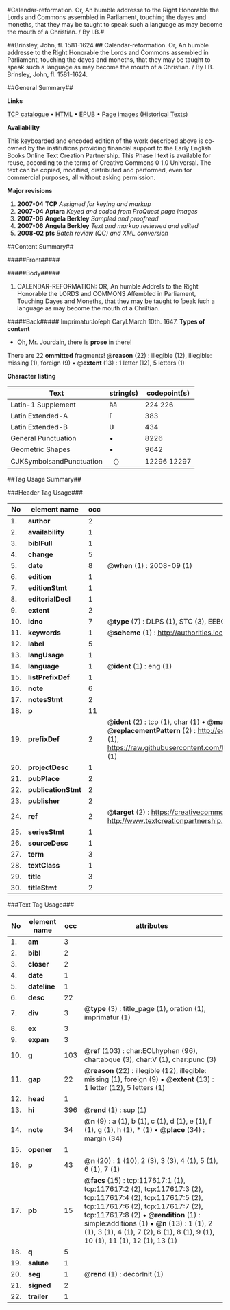 #Calendar-reformation. Or, An humble addresse to the Right Honorable the Lords and Commons assembled in Parliament, touching the dayes and moneths, that they may be taught to speak such a language as may become the mouth of a Christian. / By I.B.#

##Brinsley, John, fl. 1581-1624.##
Calendar-reformation. Or, An humble addresse to the Right Honorable the Lords and Commons assembled in Parliament, touching the dayes and moneths, that they may be taught to speak such a language as may become the mouth of a Christian. / By I.B.
Brinsley, John, fl. 1581-1624.

##General Summary##

**Links**

[TCP catalogue](http://www.ota.ox.ac.uk/tcp/)  • 
[HTML](http://tei.it.ox.ac.uk/tcp/Texts-HTML/free/A77/A77495.html)  • 
[EPUB](http://tei.it.ox.ac.uk/tcp/Texts-EPUB/free/A77/A77495.epub) • 
[Page images (Historical Texts)](https://data.historicaltexts.jisc.ac.uk/view?pubId=eebo-99865377e&pageId=eebo-99865377e-117617-1)

**Availability**

This keyboarded and encoded edition of the
	       work described above is co-owned by the institutions
	       providing financial support to the Early English Books
	       Online Text Creation Partnership. This Phase I text is
	       available for reuse, according to the terms of Creative
	       Commons 0 1.0 Universal. The text can be copied,
	       modified, distributed and performed, even for
	       commercial purposes, all without asking permission.

**Major revisions**

1. __2007-04__ __TCP__ *Assigned for keying and markup*
1. __2007-04__ __Aptara__ *Keyed and coded from ProQuest page images*
1. __2007-06__ __Angela Berkley__ *Sampled and proofread*
1. __2007-06__ __Angela Berkley__ *Text and markup reviewed and edited*
1. __2008-02__ __pfs__ *Batch review (QC) and XML conversion*

##Content Summary##

#####Front#####

#####Body#####

1. CALENDAR-REFORMATION:
OR,
An humble Addreſs to the Right
Honorable the LORDS and COMMONS
Aſſembled in Parliament,
Touching Dayes and Moneths, that they may be
taught to ſpeak ſuch a language as may become the
mouth of a Chriſtian.

#####Back#####
ImprimaturJoſeph Caryl.March 10th. 1647.
**Types of content**

  * Oh, Mr. Jourdain, there is **prose** in there!

There are 22 **ommitted** fragments! 
 @__reason__ (22) : illegible (12), illegible: missing (1), foreign (9)  •  @__extent__ (13) : 1 letter (12), 5 letters (1)

**Character listing**


|Text|string(s)|codepoint(s)|
|---|---|---|
|Latin-1 Supplement|àâ|224 226|
|Latin Extended-A|ſ|383|
|Latin Extended-B|Ʋ|434|
|General Punctuation|•|8226|
|Geometric Shapes|▪|9642|
|CJKSymbolsandPunctuation|〈〉|12296 12297|

##Tag Usage Summary##

###Header Tag Usage###

|No|element name|occ|attributes|
|---|---|---|---|
|1.|__author__|2||
|2.|__availability__|1||
|3.|__biblFull__|1||
|4.|__change__|5||
|5.|__date__|8| @__when__ (1) : 2008-09 (1)|
|6.|__edition__|1||
|7.|__editionStmt__|1||
|8.|__editorialDecl__|1||
|9.|__extent__|2||
|10.|__idno__|7| @__type__ (7) : DLPS (1), STC (3), EEBO-CITATION (1), PROQUEST (1), VID (1)|
|11.|__keywords__|1| @__scheme__ (1) : http://authorities.loc.gov/ (1)|
|12.|__label__|5||
|13.|__langUsage__|1||
|14.|__language__|1| @__ident__ (1) : eng (1)|
|15.|__listPrefixDef__|1||
|16.|__note__|6||
|17.|__notesStmt__|2||
|18.|__p__|11||
|19.|__prefixDef__|2| @__ident__ (2) : tcp (1), char (1)  •  @__matchPattern__ (2) : ([0-9\-]+):([0-9IVX]+) (1), (.+) (1)  •  @__replacementPattern__ (2) : http://eebo.chadwyck.com/downloadtiff?vid=$1&page=$2 (1), https://raw.githubusercontent.com/textcreationpartnership/Texts/master/tcpchars.xml#$1 (1)|
|20.|__projectDesc__|1||
|21.|__pubPlace__|2||
|22.|__publicationStmt__|2||
|23.|__publisher__|2||
|24.|__ref__|2| @__target__ (2) : https://creativecommons.org/publicdomain/zero/1.0/ (1), http://www.textcreationpartnership.org/docs/. (1)|
|25.|__seriesStmt__|1||
|26.|__sourceDesc__|1||
|27.|__term__|3||
|28.|__textClass__|1||
|29.|__title__|3||
|30.|__titleStmt__|2||


###Text Tag Usage###

|No|element name|occ|attributes|
|---|---|---|---|
|1.|__am__|3||
|2.|__bibl__|2||
|3.|__closer__|2||
|4.|__date__|1||
|5.|__dateline__|1||
|6.|__desc__|22||
|7.|__div__|3| @__type__ (3) : title_page (1), oration (1), imprimatur (1)|
|8.|__ex__|3||
|9.|__expan__|3||
|10.|__g__|103| @__ref__ (103) : char:EOLhyphen (96), char:abque (3), char:V (1), char:punc (3)|
|11.|__gap__|22| @__reason__ (22) : illegible (12), illegible: missing (1), foreign (9)  •  @__extent__ (13) : 1 letter (12), 5 letters (1)|
|12.|__head__|1||
|13.|__hi__|396| @__rend__ (1) : sup (1)|
|14.|__note__|34| @__n__ (9) : a (1), b (1), c (1), d (1), e (1), f (1), g (1), h (1), * (1)  •  @__place__ (34) : margin (34)|
|15.|__opener__|1||
|16.|__p__|43| @__n__ (20) : 1 (10), 2 (3), 3 (3), 4 (1), 5 (1), 6 (1), 7 (1)|
|17.|__pb__|15| @__facs__ (15) : tcp:117617:1 (1), tcp:117617:2 (2), tcp:117617:3 (2), tcp:117617:4 (2), tcp:117617:5 (2), tcp:117617:6 (2), tcp:117617:7 (2), tcp:117617:8 (2)  •  @__rendition__ (1) : simple:additions (1)  •  @__n__ (13) : 1 (1), 2 (1), 3 (1), 4 (1), 7 (2), 6 (1), 8 (1), 9 (1), 10 (1), 11 (1), 12 (1), 13 (1)|
|18.|__q__|5||
|19.|__salute__|1||
|20.|__seg__|1| @__rend__ (1) : decorInit (1)|
|21.|__signed__|2||
|22.|__trailer__|1||
